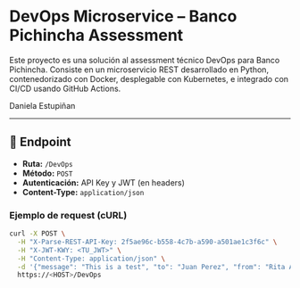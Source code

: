 # DevOps Microservice – Banco Pichincha Assessment

Este proyecto es una solución al assessment técnico DevOps para Banco Pichincha. Consiste en un microservicio REST desarrollado en Python, contenedorizado con Docker, desplegable con Kubernetes, e integrado con CI/CD usando GitHub Actions.

Daniela Estupiñan

---

## 🚀 Endpoint

- **Ruta:** `/DevOps`
- **Método:** `POST`
- **Autenticación:** API Key y JWT (en headers)
- **Content-Type:** `application/json`

### Ejemplo de request (cURL)

```bash
curl -X POST \
  -H "X-Parse-REST-API-Key: 2f5ae96c-b558-4c7b-a590-a501ae1c3f6c" \
  -H "X-JWT-KWY: <TU_JWT>" \
  -H "Content-Type: application/json" \
  -d '{"message": "This is a test", "to": "Juan Perez", "from": "Rita Asturia", "timeToLifeSec": 45}' \
  https://<HOST>/DevOps
